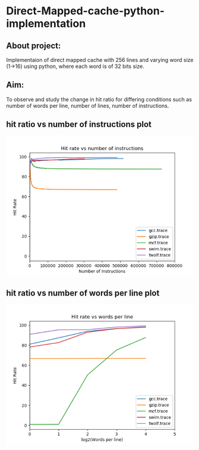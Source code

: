 # Direct-Mapped-cache-python-implementation

## About project:
Implementaion of direct mapped cache with 256 lines and varying word size (1->16) using python, where each word is of 32 bits size.

## Aim:
To observe and study the change in hit ratio for differing conditions such as number of words per line, number of lines, number of instructions.

## hit ratio vs number of instructions plot
![Alt text](hit_ratio_ni.png?raw=true "hit ratio varying with number of instructions")

## hit ratio vs number of words per line plot
![Alt text](hit_ratio_wp.png?raw=true "hit ratio varying with change in number of words per line")

